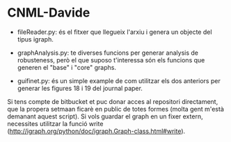 # CNML-Davide

- fileReader.py: és el fitxer que llegueix l'arxiu i genera un objecte del tipus igraph.

- graphAnalysis.py: te diverses funcions per generar analysis de robusteness, però el que suposo t'interessa són els funcions que generen el "base" i "core" graphs.

- guifinet.py: és un simple example de com utilitzar els dos anteriors per generar les figures 18 i 19 del journal paper.


Si tens compte de bitbucket et puc donar acces al repositori directament, que la propera setmaan ficarè en public de totes formes (molta gent m'està demanant aquest script). Si vols guardar el graph en un fixer extern, necessites utilitzar la funció write (http://igraph.org/python/doc/igraph.Graph-class.html#write).
